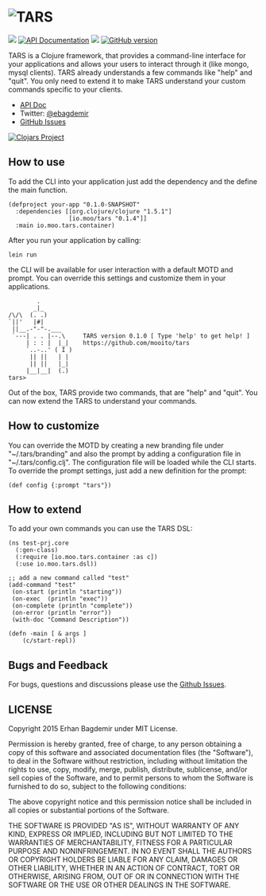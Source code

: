 ![TARS](http://www.moo.io/img/tars2.jpg)
===

<img src="https://travis-ci.org/mooito/TARS.svg" /> [![API Documentation](http://b.repl.ca/v1/doc-API-blue.png)](http://www.moo.io/tars/doc/)
<img src="https://img.shields.io/packagist/l/doctrine/orm.svg"/>
[![GitHub version](https://badge.fury.io/gh/bagdemir%2FTARS.svg)](https://badge.fury.io/gh/bagdemir%2FTARS)

TARS is a Clojure framework, that provides a command-line interface for your applications and allows your users to interact through it (like mongo, mysql clients). TARS already understands a few commands like "help" and "quit". You only need to extend it to make TARS understand your custom commands specific to your clients.

+ [API Doc](http://www.moo.io/tars/doc/)
+ Twitter: [@ebagdemir](https://twitter.com/ebagdemir)
+ [GitHub Issues](https://github.com/mooito/tars/issues)

[![Clojars Project](http://clojars.org/io.moo/tars/latest-version.svg)](http://clojars.org/io.moo/tars)

How to use
---

To add the CLI into your application just add the dependency and the define the main function.

```
(defproject your-app "0.1.0-SNAPSHOT"
  :dependencies [[org.clojure/clojure "1.5.1"]
                 [io.moo/tars "0.1.4"]]
  :main io.moo.tars.container)
```

After you run your application by calling:
```
lein run
```
the CLI will be available for user interaction with a default MOTD and prompt. You can override this settings and customize them in your applications.

```
        .
       _|_
/\/\  (. .)
`||'   |#|
 ||__.-"-"-.___
 `---| . . |--.\     TARS version 0.1.0 [ Type 'help' to get help! ]
     | : : |  |_|    https://github.com/mooito/tars
     `..-..' ( I )
      || ||   | |
      || ||   |_|
     |__|__|  (.)
tars>
```
Out of the box, TARS provide two commands, that are "help" and "quit". You can now extend the TARS to understand your commands.


How to customize
---

You can override the MOTD by creating a new branding file under "~/.tars/branding" and also the prompt by adding a configuration file in "~/.tars/config.clj". The configuration file will be loaded while the CLI starts. To override the prompt settings, just add a new definition for the prompt:

```
(def config {:prompt "tars"})
```
How to extend
---
To add your own commands you can use the TARS DSL:

```
(ns test-prj.core
  (:gen-class)
  (:require [io.moo.tars.container :as c])
  (:use io.moo.tars.dsl))

;; add a new command called "test"
(add-command "test"
 (on-start (println "starting"))
 (on-exec  (println "exec"))
 (on-complete (println "complete"))
 (on-error (println "error"))
 (with-doc "Command Description"))

(defn -main [ & args ]
    (c/start-repl))
```

## Bugs and Feedback

For bugs, questions and discussions please use the [Github Issues](https://github.com/mooito/tars/issues).

 
## LICENSE

Copyright 2015 Erhan Bagdemir under MIT License.

Permission is hereby granted, free of charge, to any person obtaining a copy
of this software and associated documentation files (the "Software"), to deal
in the Software without restriction, including without limitation the rights
to use, copy, modify, merge, publish, distribute, sublicense, and/or sell
copies of the Software, and to permit persons to whom the Software is
furnished to do so, subject to the following conditions:

The above copyright notice and this permission notice shall be included in all
copies or substantial portions of the Software.

THE SOFTWARE IS PROVIDED "AS IS", WITHOUT WARRANTY OF ANY KIND, EXPRESS OR
IMPLIED, INCLUDING BUT NOT LIMITED TO THE WARRANTIES OF MERCHANTABILITY,
FITNESS FOR A PARTICULAR PURPOSE AND NONINFRINGEMENT. IN NO EVENT SHALL THE
AUTHORS OR COPYRIGHT HOLDERS BE LIABLE FOR ANY CLAIM, DAMAGES OR OTHER
LIABILITY, WHETHER IN AN ACTION OF CONTRACT, TORT OR OTHERWISE, ARISING FROM,
OUT OF OR IN CONNECTION WITH THE SOFTWARE OR THE USE OR OTHER DEALINGS IN THE
SOFTWARE.
